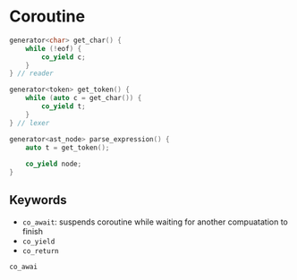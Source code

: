 # Coroutine

```c++
generator<char> get_char() {
    while (!eof) {
        co_yield c;
    }
} // reader

generator<token> get_token() {
    while (auto c = get_char()) {
        co_yield t;
    }
} // lexer

generator<ast_node> parse_expression() {
    auto t = get_token();
    
    co_yield node;
}
```

## Keywords

*   `co_await`: suspends coroutine while waiting for another compuatation to finish
*   `co_yield`
*   `co_return`

```c++
co_awai
```

